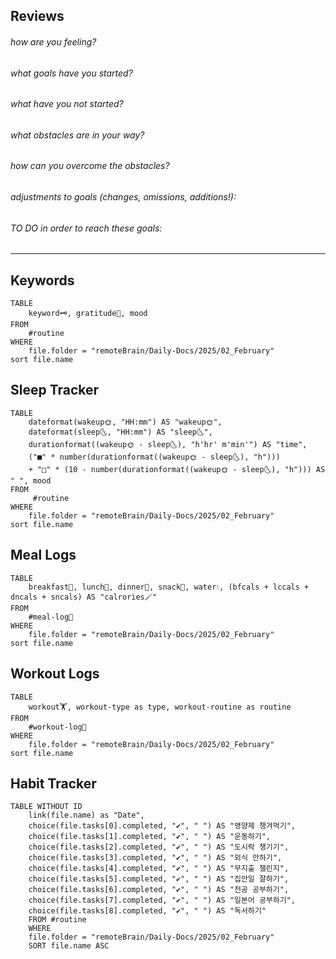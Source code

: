 
## Reviews

###### how are you feeling?

###### what goals have you started?

###### what have you not started?

###### what obstacles are in your way?

###### how can you overcome the obstacles?

###### adjustments to goals (changes, omissions, additions!):

###### TO DO in order to reach these goals:

---


## Keywords
```dataview
TABLE 
	keyword🗝️, gratitude🙏, mood
FROM 
	#routine 
WHERE 
	file.folder = "remoteBrain/Daily-Docs/2025/02_February"
sort file.name	
```



## Sleep Tracker
```dataview
TABLE
	dateformat(wakeup🌞, "HH:mm") AS "wakeup🌞", 
	dateformat(sleep🌜, "HH:mm") AS "sleep🌜", 
	durationformat((wakeup🌞 - sleep🌜), "h'hr' m'min'") AS "time",
	("■" * number(durationformat((wakeup🌞 - sleep🌜), "h"))) 
	+ "□" * (10 - number(durationformat((wakeup🌞 - sleep🌜), "h"))) AS " ", mood
FROM 
	 #routine 
WHERE 
	file.folder = "remoteBrain/Daily-Docs/2025/02_February"
sort file.name
```



## Meal Logs
```dataview
TABLE 
	breakfast🍳, lunch🍚, dinner🥗, snack🍬, water💧, (bfcals + lccals + dncals + sncals) AS "calrories🪄"
FROM 
	#meal-log📝 
WHERE 
	file.folder = "remoteBrain/Daily-Docs/2025/02_February"
sort file.name	
```


## Workout Logs
```dataview
TABLE 
	workout🏋️, workout-type as type, workout-routine as routine 
FROM 
	#workout-log💪 
WHERE 
	file.folder = "remoteBrain/Daily-Docs/2025/02_February"
sort file.name
```


## Habit Tracker 
```dataview
TABLE WITHOUT ID
	link(file.name) as "Date",
	choice(file.tasks[0].completed, "✔️", " ") AS "영양제 챙겨먹기",
	choice(file.tasks[1].completed, "✔️", " ") AS "운동하기",
	choice(file.tasks[2].completed, "✔️", " ") AS "도시락 챙기기",
	choice(file.tasks[3].completed, "✔️", " ") AS "외식 안하기",
	choice(file.tasks[4].completed, "✔️", " ") AS "무지출 챌린지",
	choice(file.tasks[5].completed, "✔️", " ") AS "집안일 잘하기",
	choice(file.tasks[6].completed, "✔️", " ") AS "전공 공부하기",
	choice(file.tasks[7].completed, "✔️", " ") AS "일본어 공부하기",
	choice(file.tasks[8].completed, "✔️", " ") AS "독서하기"
	FROM #routine 
	WHERE
	file.folder = "remoteBrain/Daily-Docs/2025/02_February"
	SORT file.name ASC
```
